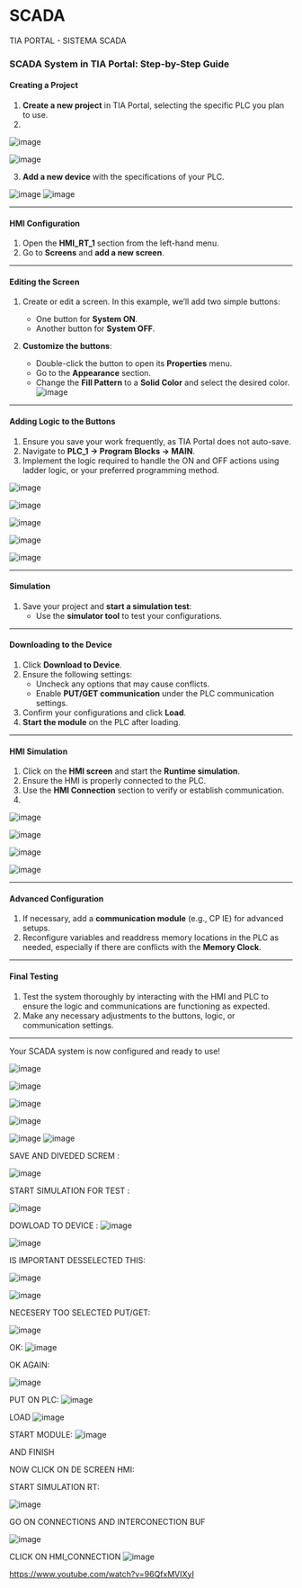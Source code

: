 # SCADA
TIA PORTAL - SISTEMA SCADA 
### SCADA System in TIA Portal: Step-by-Step Guide  

#### Creating a Project  

1. **Create a new project** in TIA Portal, selecting the specific PLC you plan to use.
2. 
![image](https://github.com/user-attachments/assets/0fd46800-3449-4d05-bd03-cc903dcdaeca)

![image](https://github.com/user-attachments/assets/a9b77972-c961-4f45-9dff-fc00c47cb9ba)

3. **Add a new device** with the specifications of your PLC.

![image](https://github.com/user-attachments/assets/535dcef2-dadd-4b96-8128-52224e432adc) 
![image](https://github.com/user-attachments/assets/535dcef2-dadd-4b96-8128-52224e432adc)

---

#### HMI Configuration  

1. Open the **HMI_RT_1** section from the left-hand menu.  
2. Go to **Screens** and **add a new screen**.  

---

#### Editing the Screen  

1. Create or edit a screen. In this example, we’ll add two simple buttons:  
   - One button for **System ON**.  
   - Another button for **System OFF**.  

2. **Customize the buttons**:  
   - Double-click the button to open its **Properties** menu.  
   - Go to the **Appearance** section.  
   - Change the **Fill Pattern** to a **Solid Color** and select the desired color.  
![image](https://github.com/user-attachments/assets/640421fa-250d-4962-be2a-5762736caf0b)
---

#### Adding Logic to the Buttons  

1. Ensure you save your work frequently, as TIA Portal does not auto-save.  
2. Navigate to **PLC_1 -> Program Blocks -> MAIN**.  
3. Implement the logic required to handle the ON and OFF actions using ladder logic, or your preferred programming method.  


![image](https://github.com/user-attachments/assets/df3602a0-a843-4098-aba1-b59647e13d9b)

![image](https://github.com/user-attachments/assets/9739a934-bf19-47a9-bcff-2be6307db940)

![image](https://github.com/user-attachments/assets/1dc6e87a-2228-4db7-b717-27c5a55e4816)

![image](https://github.com/user-attachments/assets/b0fa496b-4a39-4321-80b2-6a9bedee2f75)

![image](https://github.com/user-attachments/assets/98425c5f-af02-47a3-854f-9e21e8c47bd2)

---

#### Simulation  

1. Save your project and **start a simulation test**:  
   - Use the **simulator tool** to test your configurations.  

---

#### Downloading to the Device  

1. Click **Download to Device**.  
2. Ensure the following settings:  
   - Uncheck any options that may cause conflicts.  
   - Enable **PUT/GET communication** under the PLC communication settings.  
3. Confirm your configurations and click **Load**.  
4. **Start the module** on the PLC after loading.  

---

#### HMI Simulation  

1. Click on the **HMI screen** and start the **Runtime simulation**.  
2. Ensure the HMI is properly connected to the PLC.  
3. Use the **HMI Connection** section to verify or establish communication.
4. 
![image](https://github.com/user-attachments/assets/37ecc64f-eb88-46b5-84e9-f6353bd2b570)

![image](https://github.com/user-attachments/assets/692534a7-ad04-4b01-a68a-6c13bdb82c12)

![image](https://github.com/user-attachments/assets/b10da73b-cb03-4e3d-8cb6-ea16421eaa11)

![image](https://github.com/user-attachments/assets/b10da73b-cb03-4e3d-8cb6-ea16421eaa11)

---

#### Advanced Configuration  

1. If necessary, add a **communication module** (e.g., CP IE) for advanced setups.  
2. Reconfigure variables and readdress memory locations in the PLC as needed, especially if there are conflicts with the **Memory Clock**.  

---

#### Final Testing  

1. Test the system thoroughly by interacting with the HMI and PLC to ensure the logic and communications are functioning as expected.  
2. Make any necessary adjustments to the buttons, logic, or communication settings.  

--- 

Your SCADA system is now configured and ready to use!



![image](https://github.com/user-attachments/assets/6f901939-c441-4030-80d7-9e8dbf03f8c5)

![image](https://github.com/user-attachments/assets/6f901939-c441-4030-80d7-9e8dbf03f8c5)


![image](https://github.com/user-attachments/assets/b2706388-de3c-4ac9-ad17-307f2fd40f34)

![image](https://github.com/user-attachments/assets/54b928bd-1e81-40d8-bce0-5a6962c4a3de)



![image](https://github.com/user-attachments/assets/c58a85f1-54ac-4de7-8c99-3a271d31cb1d)
![image](https://github.com/user-attachments/assets/ccfd3f6b-1374-4441-887f-f4f234f8dfee)









SAVE AND DIVEDED SCREM :

![image](https://github.com/user-attachments/assets/93f6fa72-938e-4f93-802c-1d853dd7cb9c)

START SIMULATION FOR TEST :

![image](https://github.com/user-attachments/assets/0cc71613-6f2d-456d-aaf0-64d355d0450a)


DOWLOAD TO DEVICE :
![image](https://github.com/user-attachments/assets/9273cc1a-4206-4a47-ab4e-0592e3e93d09)

![image](https://github.com/user-attachments/assets/9b59429e-38ca-47e4-b647-f60cc309a553)

IS IMPORTANT DESSELECTED THIS:

![image](https://github.com/user-attachments/assets/67e2f806-7469-4442-97a9-973bb7d16bc3)

![image](https://github.com/user-attachments/assets/a1851af8-0cc7-41a7-8bf3-6992c149677f)

NECESERY TOO SELECTED PUT/GET:

![image](https://github.com/user-attachments/assets/397c031c-5729-49c0-b702-7faaaed7dcb3)

OK:
![image](https://github.com/user-attachments/assets/44799be4-db1b-4375-98aa-4c058cac0fb2)

OK AGAIN:

![image](https://github.com/user-attachments/assets/f0b68332-d62f-40b2-94b3-5aa3c978e4b9)


PUT ON PLC:
![image](https://github.com/user-attachments/assets/f3e718b1-4502-4850-8e00-f7c9909ace1b)

LOAD
![image](https://github.com/user-attachments/assets/b6477cc5-1af9-49ff-9edf-e1b6c4df0618)

START MODULE:
![image](https://github.com/user-attachments/assets/66618660-9ba3-49dc-aa7b-7a065be0d298)

AND FINISH

NOW CLICK ON DE SCREEN HMI:

START SIMULATION RT:

![image](https://github.com/user-attachments/assets/2bce4cca-cbf8-4777-a733-d49fa7551cd4)

GO ON CONNECTIONS AND INTERCONECTION BUF

![image](https://github.com/user-attachments/assets/f18edde0-ca4b-41dc-ba3a-f6065590fd77)

CLICK ON HMI_CONNECTION
![image](https://github.com/user-attachments/assets/6c99c61c-40ad-444e-a690-2f78c24c1188)







https://www.youtube.com/watch?v=96QfxMVIXyI



























 
